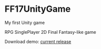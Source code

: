 # FF17UnityGame
 My first Unity game

 RPG SinglePlayer 2D Final Fantasy-like game

Download demo: [current release](https://github.com/Dzoiver/FF17UnityGame/releases/tag/v0.0.1-alpha)

